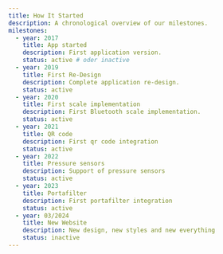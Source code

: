 ```yaml
---
title: How It Started
description: A chronological overview of our milestones.
milestones:
  - year: 2017
    title: App started
    description: First application version.
    status: active # oder inactive
  - year: 2019
    title: First Re-Design
    description: Complete application re-design.
    status: active
  - year: 2020
    title: First scale implementation
    description: First Bluetooth scale implementation.
    status: active
  - year: 2021
    title: QR code
    description: First qr code integration
    status: active
  - year: 2022
    title: Pressure sensors
    description: Support of pressure sensors
    status: active
  - year: 2023
    title: Portafilter
    description: First portafilter integration
    status: active
  - year: 03/2024
    title: New Website
    description: New design, new styles and new everything
    status: inactive
---
```


